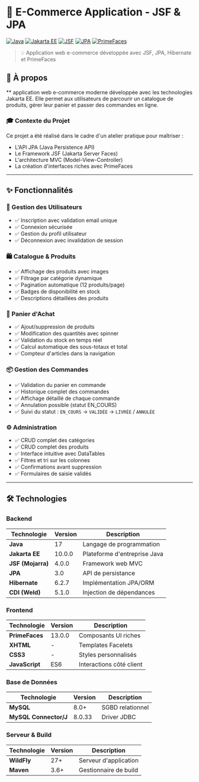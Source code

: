 # 🛒 E-Commerce Application - JSF & JPA

[![Java](https://img.shields.io/badge/Java-17-orange.svg)](https://www.oracle.com/java/)
[![Jakarta EE](https://img.shields.io/badge/Jakarta%20EE-10-blue.svg)](https://jakarta.ee/)
[![JSF](https://img.shields.io/badge/JSF-4.0-green.svg)](https://jakarta.ee/specifications/faces/)
[![JPA](https://img.shields.io/badge/JPA-3.0-red.svg)](https://jakarta.ee/specifications/persistence/)
[![PrimeFaces](https://img.shields.io/badge/PrimeFaces-15.0-yellow.svg)](https://www.primefaces.org/)


> 💡 Application web e-commerce  développée avec JSF, JPA, Hibernate et PrimeFaces


## 🎯 À propos

** application web e-commerce moderne développée avec les technologies Jakarta EE. Elle permet aux utilisateurs de parcourir un catalogue de produits, gérer leur panier et passer des commandes en ligne.

### 🎓 Contexte du Projet
Ce projet a été réalisé dans le cadre d'un atelier pratique pour maîtriser :
- L'API JPA (Java Persistence API)
- Le Framework JSF (Jakarta Server Faces)
- L'architecture MVC (Model-View-Controller)
- La création d'interfaces riches avec PrimeFaces

---

## ✨ Fonctionnalités

### 👤 Gestion des Utilisateurs
- ✅ Inscription avec validation email unique
- ✅ Connexion sécurisée
- ✅ Gestion du profil utilisateur
- ✅ Déconnexion avec invalidation de session

### 🛍️ Catalogue & Produits
- ✅ Affichage des produits avec images
- ✅ Filtrage par catégorie dynamique
- ✅ Pagination automatique (12 produits/page)
- ✅ Badges de disponibilité en stock
- ✅ Descriptions détaillées des produits

### 🛒 Panier d'Achat
- ✅ Ajout/suppression de produits
- ✅ Modification des quantités avec spinner
- ✅ Validation du stock en temps réel
- ✅ Calcul automatique des sous-totaux et total
- ✅ Compteur d'articles dans la navigation

### 📦 Gestion des Commandes
- ✅ Validation du panier en commande
- ✅ Historique complet des commandes
- ✅ Affichage détaillé de chaque commande
- ✅ Annulation possible (statut EN_COURS)
- ✅ Suivi du statut : `EN_COURS` → `VALIDÉE` → `LIVRÉE` / `ANNULÉE`

### ⚙️ Administration
- ✅ CRUD complet des catégories
- ✅ CRUD complet des produits
- ✅ Interface intuitive avec DataTables
- ✅ Filtres et tri sur les colonnes
- ✅ Confirmations avant suppression
- ✅ Formulaires de saisie validés

---

## 🛠️ Technologies

### Backend
| Technologie | Version | Description |
|-------------|---------|-------------|
| **Java** | 17 | Langage de programmation |
| **Jakarta EE** | 10.0.0 | Plateforme d'entreprise Java |
| **JSF (Mojarra)** | 4.0.0 | Framework web MVC |
| **JPA** | 3.0 | API de persistance |
| **Hibernate** | 6.2.7 | Implémentation JPA/ORM |
| **CDI (Weld)** | 5.1.0 | Injection de dépendances |

### Frontend
| Technologie | Version | Description |
|-------------|---------|-------------|
| **PrimeFaces** | 13.0.0 | Composants UI riches |
| **XHTML** | - | Templates Facelets |
| **CSS3** | - | Styles personnalisés |
| **JavaScript** | ES6 | Interactions côté client |

### Base de Données
| Technologie | Version | Description |
|-------------|---------|-------------|
| **MySQL** | 8.0+ | SGBD relationnel |
| **MySQL Connector/J** | 8.0.33 | Driver JDBC |

### Serveur & Build
| Technologie | Version | Description |
|-------------|---------|-------------|
| **WildFly** | 27+ | Serveur d'application |
| **Maven** | 3.6+ | Gestionnaire de build |

